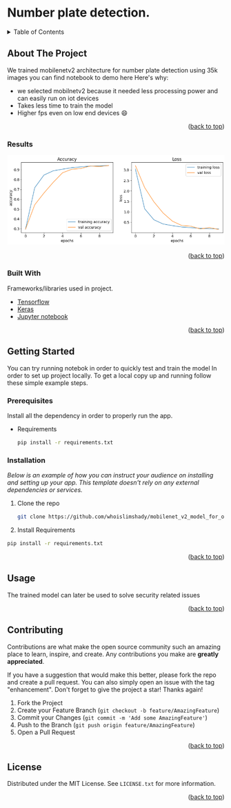 <div id="top"></div>

# Number plate detection.


<!-- TABLE OF CONTENTS -->
<details>
  <summary>Table of Contents</summary>
  <ol>
    <li>
      <a href="#about-the-project">About The Project</a>
      a href="#Results">About The Project</a>
      <ul>
        <li><a href="#built-with">Built With</a></li>
      </ul>
    </li>
    <li>
      <a href="#getting-started">Getting Started</a>
      <ul>
        <li><a href="#prerequisites">Prerequisites</a></li>
        <li><a href="#installation">Installation</a></li>
      </ul>
    </li>
    <li><a href="#usage">Usage</a></li>
    <li><a href="#contributing">Contributing</a></li>
    <li><a href="#license">License</a></li>
  </ol>
</details>



<!-- ABOUT THE PROJECT -->
## About The Project

We trained mobilenetv2  architecture for number plate detection using 35k images you can find notebook to demo here 
Here's why:
* we selected mobilnetv2 because it needed less processing power and can easily run on iot devices 
* Takes less time to train the model 
* Higher fps even on low end devices :smile:


<p align="right">(<a href="#top">back to top</a>)</p>


### Results

![Train and Test loss](https://github.com/whoislimshady/mobilenet_v2_model_for_ocr/blob/master/inputs/download%20(1).png?raw=true)


<p align="right">(<a href="#top">back to top</a>)</p>


### Built With

Frameworks/libraries used in  project. 

* [Tensorflow](https://www.tensorflow.org/resources/learn-ml)
* [Keras](https://keras.io/)
* [Jupyter notebook](https://jupyter.org/)

<p align="right">(<a href="#top">back to top</a>)</p>



<!-- GETTING STARTED -->
## Getting Started
You can try running notebok in order to quickly test and train the model 
In order to set up  project locally.
To get a local copy up and running follow these simple example steps.

### Prerequisites

Install all the dependency in order to properly run the app.
* Requirements
  ```sh
  pip install -r requirements.txt
  ```

### Installation

_Below is an example of how you can instruct your audience on installing and setting up your app. This template doesn't rely on any external dependencies or services._

1. Clone the repo
   ```sh
   git clone https://github.com/whoislimshady/mobilenet_v2_model_for_ocr
   ```
2. Install Requirements
  ```sh
  pip install -r requirements.txt
  ```


<p align="right">(<a href="#top">back to top</a>)</p>



<!-- USAGE EXAMPLES -->
## Usage

The trained model can later be used to solve security related issues
<p align="right">(<a href="#top">back to top</a>)</p>





<!-- CONTRIBUTING -->
## Contributing

Contributions are what make the open source community such an amazing place to learn, inspire, and create. Any contributions you make are **greatly appreciated**.

If you have a suggestion that would make this better, please fork the repo and create a pull request. You can also simply open an issue with the tag "enhancement".
Don't forget to give the project a star! Thanks again!

1. Fork the Project
2. Create your Feature Branch (`git checkout -b feature/AmazingFeature`)
3. Commit your Changes (`git commit -m 'Add some AmazingFeature'`)
4. Push to the Branch (`git push origin feature/AmazingFeature`)
5. Open a Pull Request

<p align="right">(<a href="#top">back to top</a>)</p>



<!-- LICENSE -->
## License

Distributed under the MIT License. See `LICENSE.txt` for more information.

<p align="right">(<a href="#top">back to top</a>)</p>



